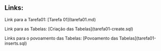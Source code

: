 ## Links:

<p> Link para a Tarefa01: [Tarefa 01](tarefa01.md)
<p> Link para as Tabelas: [Criação das Tabelas](tarefa01-create.sql)
<p> Links para o povoamento das Tabelas: [Povoamento das Tabelas](tarefa01-inserts.sql)